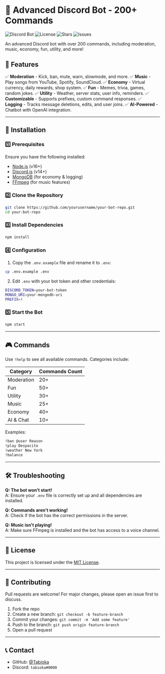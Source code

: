 # 🚀 Advanced Discord Bot - 200+ Commands

![Discord Bot](https://img.shields.io/badge/Discord-Bot-blue.svg)
![License](https://img.shields.io/github/license/yourusername/your-bot-repo)
![Stars](https://img.shields.io/github/stars/yourusername/your-bot-repo?style=social)
![Issues](https://img.shields.io/github/issues/yourusername/your-bot-repo)

An advanced Discord bot with over 200 commands, including moderation, music, economy, fun, utility, and more!

## 🌟 Features

✅ **Moderation** - Kick, ban, mute, warn, slowmode, and more.
✅ **Music** - Play songs from YouTube, Spotify, SoundCloud.
✅ **Economy** - Virtual currency, daily rewards, shop system.
✅ **Fun** - Memes, trivia, games, random jokes.
✅ **Utility** - Weather, server stats, user info, reminders.
✅ **Customizable** - Supports prefixes, custom command responses.
✅ **Logging** - Tracks message deletions, edits, and user joins.
✅ **AI-Powered** - Chatbot with OpenAI integration.

---

## 🔧 Installation

### 1️⃣ Prerequisites

Ensure you have the following installed:
- [Node.js](https://nodejs.org/) (v16+)
- [Discord.js](https://discord.js.org/) (v14+)
- [MongoDB](https://www.mongodb.com/) (for economy & logging)
- [FFmpeg](https://ffmpeg.org/) (for music features)

### 2️⃣ Clone the Repository
```sh
git clone https://github.com/yourusername/your-bot-repo.git
cd your-bot-repo
```

### 3️⃣ Install Dependencies
```sh
npm install
```

### 4️⃣ Configuration
1. Copy the `.env.example` file and rename it to `.env`:
```sh
cp .env.example .env
```
2. Edit `.env` with your bot token and other credentials:
```sh
DISCORD_TOKEN=your-bot-token
MONGO_URI=your-mongodb-uri
PREFIX=!
```

### 5️⃣ Start the Bot
```sh
npm start
```

---

## 🎮 Commands

Use `!help` to see all available commands. Categories include:

| Category   | Commands Count |
|------------|---------------|
| Moderation | 20+ |
| Fun        | 50+ |
| Utility    | 30+ |
| Music      | 25+ |
| Economy    | 40+ |
| AI & Chat  | 10+ |

Examples:
```sh
!ban @user Reason
!play Despacito
!weather New York
!balance
```

---

## 🛠️ Troubleshooting

**Q: The bot won’t start!**  
A: Ensure your `.env` file is correctly set up and all dependencies are installed.

**Q: Commands aren't working!**  
A: Check if the bot has the correct permissions in the server.

**Q: Music isn't playing!**  
A: Make sure FFmpeg is installed and the bot has access to a voice channel.

---

## 📜 License
This project is licensed under the [MIT License](LICENSE).

---

## 🤝 Contributing
Pull requests are welcome! For major changes, please open an issue first to discuss.

1. Fork the repo
2. Create a new branch: `git checkout -b feature-branch`
3. Commit your changes: `git commit -m 'Add some feature'`
4. Push to the branch: `git push origin feature-branch`
5. Open a pull request

---

## 📞 Contact
- GitHub: [@Tabioka](https://github.com/Tabioka)
- Discord: `tabioka#0000`
